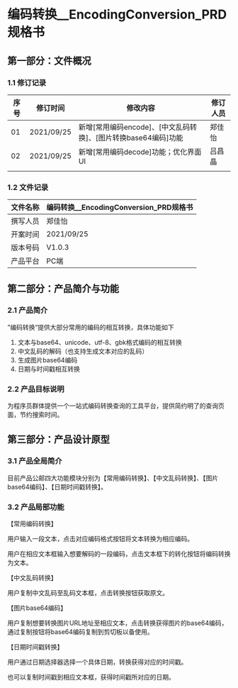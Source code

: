 # 编码转换__EncodingConversion_PRD规格书

## 第一部分：文件概况

### 1.1 修订记录

| 序号 | 修订时间   | 修改内容                                                     | 修订人员 |
| ---- | ---------- | ------------------------------------------------------------ | -------- |
| 01   | 2021/09/25 | 新增[常用编码encode]、[中文乱码转换]、[图片转换base64编码]功能 | 郑佳怡   |
| 02   | 2021/09/25 | 新增[常用编码decode]功能；优化界面UI                         | 吕昌晶   |
|      |            |                                                              |          |

### 1.2 文件记录

| 文件名称 | 编码转换__EncodingConversion_PRD规格书 |
| -------- | -------------------------------------- |
| 撰写人员 | 郑佳怡                                 |
| 开案时间 | 2021/09/25                             |
| 版本号码 | V1.0.3                                 |
| 产品平台 | PC端                                   |

## 第二部分：产品简介与功能

### 2.1 产品简介

”编码转换“提供大部分常用的编码的相互转换，具体功能如下

1. 文本与base64、unicode、utf-8、gbk格式编码的相互转换
2. 中文乱码的解码（也支持生成文本对应的乱码）
3. 生成图片base64编码
4. 日期与时间戳相互转换

### 2.2 产品目标说明

为程序员群体提供一个一站式编码转换查询的工具平台，提供简约明了的查询页面，节约搜索时间。

## 第三部分：产品设计原型

### 3.1 产品全局简介

目前产品公邮四大功能模块分别为【常用编码转换】、【中文乱码转换】、【图片base64编码】、【日期时间戳转换】。

### 3.2 产品局部功能

【常用编码转换】

用户输入一段文本，点击对应编码格式按钮将文本转换为相应编码。

用户在相应文本框输入想要解码的一段编码，点击文本框下的转化按钮将编码转换为文本。

【中文乱码转换】

用户复制中文乱码至乱码文本框，点击转换按钮获取原文。

【图片base64编码】

用户复制想要转换图片URL地址至相应文本，点击转换获得图片的base64编码，通过复制按钮将base64编码复制到剪切板以备使用。

【日期时间戳转换】

用户通过日期选择器选择一个具体日期，转换获得对应的时间戳。

也可以复制时间戳到相应文本框，获得时间戳所对应的日期。

